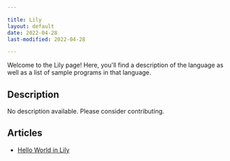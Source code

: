 ```yaml
---

title: Lily
layout: default
date: 2022-04-28
last-modified: 2022-04-28

---
```


Welcome to the Lily page! Here, you'll find a description of the language as well as a list of sample programs in that language.

## Description

No description available. Please consider contributing.

## Articles

- [Hello World in Lily](https://sampleprograms.io/projects/hello-world/lily)